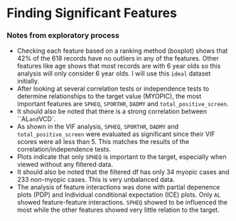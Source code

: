 # Finding Significant Features

### Notes from exploratory process
*  Checking each feature based on a ranking method (boxplot) shows that 42% of the 618 records have no outliers in any of the features.  Other features like age shows that most records are with 6 year olds so this analysis will only consider 6 year olds.  I will use this `ideal` dataset initially.
*  After looking at several correlation tests or independence tests to determine relationships to the target value (MYOPIC), the most important features are `SPHEQ`, `SPORTHR`, `DADMY` and `total_positive_screen`.  
*  It should also be noted that there is a strong correlation between ``AL` and `VCD`.  
*  As shown in the VIF analysis, `SPHEQ`, `SPORTHR`, `DADMY` and `total_positive_screen` were evaluated as significant since their VIF scores were all less than 5.  This matches the results of the correlation/independence tests.  
*  Plots indicate that only `SPHEQ` is important to the target, especially when viewed without any filtered data.  
*  It should also be noted that the filtered df has only 34 myopic cases and 233 non-myopic cases.  This is very unbalanced data.  
*  The analysis of feature interactions was done with partial depenence plots (PDP) and Individual conditional expectation (ICE) plots.  Only `AL` showed feature-feature interactions.  `SPHEQ` showed to be influenced the most while the other features showed very little relation to the target.    